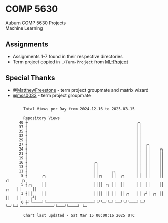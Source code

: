 # COMP 5630
Auburn COMP 5630 Projects  
Machine Learning

## Assignments
- Assignments 1-7 found in their respective directories
- Term project copied in `./Term-Project` from [ML-Project](https://github.com/wumphlett/ML-Project)

## Special Thanks
- [@MatthewFreestone](https://github.com/MatthewFreestone) - term project groupmate and matrix wizard
- [@mss0033](https://github.com/mss0033) - term project groupmate

```

        Total Views per Day from 2024-12-16 to 2025-03-15

        Repository Views
      40 ┼                                                ╭╮
      37 ┤                                                ││
      35 ┤                                                ││
      32 ┤                                                ││
      29 ┤                                                ││
      27 ┤                                                ││  ╭╮
      24 ┤                                                ││  ││    ╭╮
      21 ┤                                                ││  ││    ││
      19 ┤                                                ││  ││    ││
      16 ┤                             ╭╮                 ││  ││    ││
      13 ┤                             ││                 ││  ││    ││
      11 ┤                             ││      ╭╮         ││  ││    ││
       8 ┤      ╭╮                     ││╭╮    ││  ╭╮     ││  ││    ││                   ╭╮     ╭╮
       5 ┤╭╮    ││                     ││││ ╭╮ ││  ││     ││  ││    ││              ╭╮   ││     ││
       3 ┤││    ││                     ││││ ││ ││  ││╭╮   ││ ╭╯│ ╭╮ ││              ││   ││    ╭╯│
       0 ┼╯╰────╯╰─────────────────────╯╰╯╰─╯╰─╯╰──╯╰╯╰───╯╰─╯ ╰─╯╰─╯╰──────────────╯╰───╯╰────╯ ╰─

        Chart last updated - Sat Mar 15 00:00:16 2025 UTC
        
```
